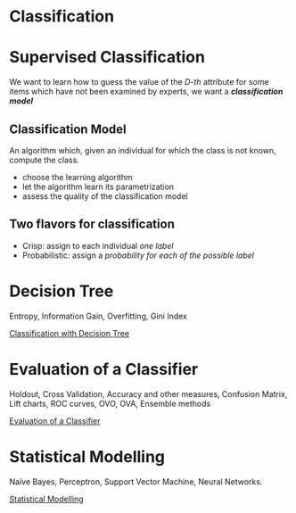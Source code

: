# Classification

# Supervised Classification

We want to learn how to guess the value of the *D-th* attribute for some items which have not been examined by experts, we want a ***classification model***

## Classification Model

An algorithm which, given an individual for which the class is not known, compute the class.

- choose the learning algorithm
- let the algorithm learn its parametrization
- assess the quality of the classification model

## Two flavors for classification

- Crisp: assign to each individual *one label*
- Probabilistic: assign a *probability for each of the possible label*

# Decision Tree

Entropy, Information Gain, Overfitting, Gini Index

[Classification with Decision Tree](Classification/Classification%20with%20Decision%20Tree.md)

# Evaluation of a Classifier

Holdout, Cross Validation, Accuracy and other measures, Confusion Matrix, Lift charts, ROC curves, OVO, OVA, Ensemble methods

[Evaluation of a Classifier](Classification/Evaluation%20of%20a%20Classifier.md)

# Statistical Modelling

Naïve Bayes, Perceptron, Support Vector Machine, Neural Networks.

[Statistical Modelling](Classification/Statistical%20Modelling.md)
